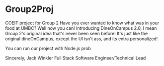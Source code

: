 # Group2Proj
 COEIT project for Group 2
 Have you ever wanted to know what was in your food at UMBC? Well now you can! Introducing DineOnCampus 2.0, 
 I mean Group 2's original idea that's never been seen before! It's just like the original dineOnCampus, 
 except the UI isn't ass, and its extra personalized!

 You can run our project with Node.js prob

 Sincerely,
        Jack Winkler Full Stack Software Engineer/Technical Lead
